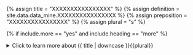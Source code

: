 <!--------------------------------------------- TITLE AND DEFINITION starts -->

{% assign title = "XXXXXXXXXXXXXXXX" %}
{% assign definition = site.data.data_mine.XXXXXXXXXXXXXXXX %}
{% assign preposition = "XXXXXXXXXXXXXXXX" %}
{% assign plural = "s" %}

<!--------------------------------------------- TITLE AND DEFINITION ends -->

{% if include.more == "yes" and include.heading == "more" %}
<details class='detailsCollapsible'><summary class='nobr'>Click to learn more about {{ title | downcase }}{{plural}}
</summary>
{% endif %}

{% if include.heading != "" and include.heading != "more" %}
{{include.heading}} {{title}}
{% endif %}

{% if include.icon != "no" %} 

{% if include.table == "yes" and include.icon != "no" %}
<table class='definitionTable'><tr><td>
{% endif %}

<img src='images/icons/nodes/png{{include.icon}}/{{ title | downcase | replace: " ", "-" }}.png' />

{% if include.table == "yes" and include.icon != "no" %}
</td><td>
{% endif %}

{% endif %}

{% if include.definition == "bold" %}
<strong>{{ definition }}</strong>
{% else %}
{% if include.definition != "no" %}
{{ definition }}
{% endif %}
{% endif %}

{% if include.table == "yes" and include.icon != "no" %}
</td></tr></table>
{% endif %}

{% if include.more == "yes" and include.content == "more" and include.heading != "more" %}
<details class='detailsCollapsible'><summary class='nobr'>Click to learn more about {{ title | downcase }}{{plural}}
</summary>
{% endif %}

{% if include.content != "no" %}

<!--------------------------------------------- CONTENT starts -->As hinted above, most bots&mdash;in particular indicators&mdash;have two different processes. The reason is that different data structures need to be handled in different manners. The Multi-Period-Daily process handles *daily files*, while the Multi-Period-Market process handles *market files*.The Multi-Period-Market process deals with time frames of one hour and above. Because these time frames produce relatively small numbers of records, the process builds one single file per time frame spanning the whole market history&mdash;hence the name Multi-Period-*Market*.On the other hand, the Multi-Period-Daily process deals with time frames below one hour. These time frames produce huge numbers of records, therefore, the corresponding data must be fragmented in multiple files. The Multi-Period-Daily process builds one file per day for each time frame&mdash;hence the name Multi-Period-*Daily*.{% include note.html content="The way in which datasets are structured by each of the processes is determined by the corresponding dataset definitions." %}<!--------------------------------------------- CONTENT ends -->

{% endif %}

{% if include.more == "yes" and include.content != "more" and include.heading != "more" %}
<details class='detailsCollapsible'><summary class='nobr'>Click to learn more about {{ title | downcase }}{{plural}}
</summary>
{% endif %}

{% if include.adding != "" %}

{{include.adding}} Adding {{preposition}} {{title}} Node

<!--------------------------------------------- ADDING starts -->To add a process definition, select *Add Process Definition* on the bot's menu. A process definition node is created along with the basic structure of nodes comprising the definition.<!--------------------------------------------- ADDING ends -->

{% endif %}

{% if include.configuring != "" %}

{{include.configuring}} Configuring the {{title}}

<!--------------------------------------------- CONFIGURING starts -->Select *Configure Process* on the menu to access the configuration.**Multi-Period-Market:**```json  {    "codeName": "Multi-Period-Market",    "normalWaitTime": 0,    "retryWaitTime": 10000,    "framework": {      "name": "Multi-Period-Market"    }  }```**Multi-Period-Daily:**```json  {    "codeName": "Multi-Period-Daily",    "normalWaitTime": 0,    "retryWaitTime": 10000,    "framework": {      "name": "Multi-Period-Daily"    }  }```* ```codeName``` is the name of the process as used within the code of the system.<!--------------------------------------------- CONFIGURING ends -->

{% endif %}

{% if include.starting != "" %}

{{include.starting}} Starting {{preposition}} {{title}}

<!--------------------------------------------- STARTING starts -->XXXXXXXXXXXXXXXXXXXXXXXXXXXXXXXXXXXXXXXXXXXXXXXXXXXXXX<!--------------------------------------------- STARTING ends -->

{% endif %}

{% if include.more == "yes" %}
</details>
{% endif %}